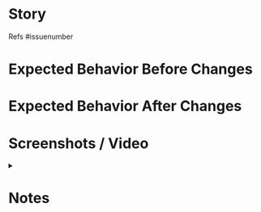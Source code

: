 # Story

Refs #issuenumber

# Expected Behavior Before Changes

# Expected Behavior After Changes

# Screenshots / Video

<details>
<summary></summary>

</details>

# Notes
